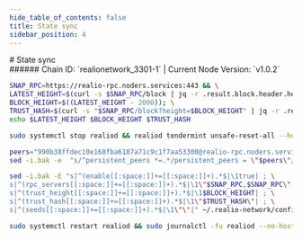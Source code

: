 ```yaml
---
hide_table_of_contents: false
title: State sync
sidebar_position: 4
---
```


<div class="h1-with-icon icon-realio">
# State sync
</div>
###### Chain ID: `realionetwork_3301-1` | Current Node Version: `v1.0.2`

```bash
SNAP_RPC=https://realio-rpc.noders.services:443 && \
LATEST_HEIGHT=$(curl -s $SNAP_RPC/block | jq -r .result.block.header.height); \
BLOCK_HEIGHT=$((LATEST_HEIGHT - 2000)); \
TRUST_HASH=$(curl -s "$SNAP_RPC/block?height=$BLOCK_HEIGHT" | jq -r .result.block_id.hash) && \
echo $LATEST_HEIGHT $BLOCK_HEIGHT $TRUST_HASH
```
```bash
sudo systemctl stop realiod && realiod tendermint unsafe-reset-all --home ~/.realio-network --keep-addr-book
```
```bash
peers="990b38ffdec10e168fba6187a71c9c1f7aa53300@realio-rpc.noders.services:12056"
sed -i.bak -e  "s/^persistent_peers *=.*/persistent_peers = \"$peers\"/" ~/.realio-network/config/config.toml
```
```bash
sed -i.bak -E "s|^(enable[[:space:]]+=[[:space:]]+).*$|\1true| ; \
s|^(rpc_servers[[:space:]]+=[[:space:]]+).*$|\1\"$SNAP_RPC,$SNAP_RPC\"| ; \
s|^(trust_height[[:space:]]+=[[:space:]]+).*$|\1$BLOCK_HEIGHT| ; \
s|^(trust_hash[[:space:]]+=[[:space:]]+).*$|\1\"$TRUST_HASH\"| ; \
s|^(seeds[[:space:]]+=[[:space:]]+).*$|\1\"\"|" ~/.realio-network/config/config.toml
```
```bash
sudo systemctl restart realiod && sudo journalctl -fu realiod --no-hostname -o cat
```
